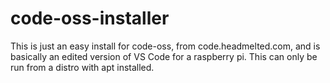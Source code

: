 # code-oss-installer
This is just an easy install for code-oss, from code.headmelted.com, and is basically an edited version of VS Code for a raspberry pi. This can only be run from a distro with apt installed.
